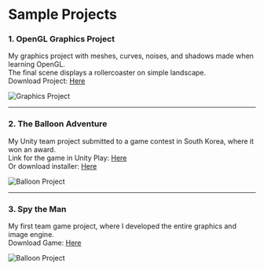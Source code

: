 # Sample Projects

### 1. OpenGL Graphics Project

  My graphics project with meshes, curves, noises, and shadows made when learning OpenGL.  
  The final scene displays a rollercoaster on simple landscape.  
  Download Project: [Here](https://drive.google.com/file/d/1gPT3UKz1sv75WSpKyfBCrs2d1Hkl-QA1/view?usp=sharing)  
    
  ![Graphics Project](https://github.com/user-attachments/assets/44570f26-c8b1-44cd-a482-4791f6b016ee)

---

### 2. The Balloon Adventure

  My Unity team project submitted to a game contest in South Korea, where it won an award.  
  Link for the game in Unity Play: [Here](https://play.unity.com/en/games/cc2d1cc4-9465-4394-a688-09b61fd3e292/the-balloon-adventure)  
  Or download installer: [Here](https://drive.google.com/file/d/1tdM_ymQAdmOhiEkmhpUNAynKOcchCTZ4/view)  

  ![Balloon Project](https://github.com/user-attachments/assets/05666fe6-3b80-4411-b5e3-cc63e0981c53)

---

### 3. Spy the Man

  My first team game project, where I developed the entire graphics and image engine.  
  Download Game: [Here](https://drive.google.com/file/d/1yDto32kzQQQo9K17GpQcsu9kpPT2lDM4/view?usp=sharing)  

  ![Balloon Project](https://github.com/user-attachments/assets/05666fe6-3b80-4411-b5e3-cc63e0981c53)
